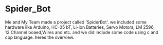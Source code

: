 # Spider_Bot
Me and My Team made a project called 'SpiderBot'. we included some hardware like Arduino, HC-05 bT, Li-ion Batteries, Servo Motors, LM 2596, 12 Channel boaed,Wires and etc. and we did include some code using c and cpp language. heres the overview.
